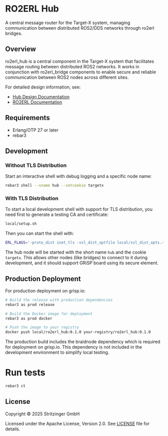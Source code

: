 # RO2ERL Hub

A central message router for the Target-X system, managing communication between distributed ROS2/DDS networks through ro2erl bridges.

## Overview

ro2erl_hub is a central component in the Target-X system that facilitates message routing between distributed ROS2 networks. It works in conjunction with ro2erl_bridge components to enable secure and reliable communication between ROS2 nodes across different sites.

For detailed design information, see:
- [Hub Design Documentation](doc/design.md)
- [RO2ERL Documentation](https://github.com/stritzinger/ro2erl_doc)

## Requirements

- Erlang/OTP 27 or later
- rebar3

## Development

### Without TLS Distribution

Start an interactive shell with debug logging and a specific node name:

```bash
rebar3 shell --sname hub --setcookie targetx
```

### With TLS Distribution

To start a local development shell with support for TLS distribution, you need
first to generate a testing CA and certificate:

```bash
local/setup.sh
```

Then you can start the shell with:

```bash
ERL_FLAGS='-proto_dist inet_tls -ssl_dist_optfile local/ssl_dist_opts.rel -connect_all false' rebar3 as local shell --sname hub --setcookie targetx
```

The hub node will be started with the short name `hub` and the cookie `targetx`.
This allows other nodes (like bridges) to connect to it during development,
and it should support GRiSP board using its secure element.

## Production Deployment

For production deployment on grisp.io:

```bash
# Build the release with production dependencies
rebar3 as prod release

# Build the Docker image for deployment
rebar3 as prod docker

# Push the image to your registry
docker push local/ro2erl_hub:0.1.0 your-registry/ro2erl_hub:0.1.0
```

The production build includes the braidnode dependency which is required for deployment on grisp.io. This dependency is not included in the development environment to simplify local testing.

# Run tests

```bash
rebar3 ct
```

## License

Copyright © 2025 Stritzinger GmbH

Licensed under the Apache License, Version 2.0. See [LICENSE](LICENSE) file for details.
